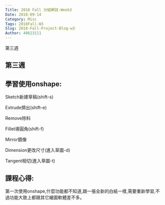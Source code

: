 ```yaml
---
Title: 2018 Fall 分組網誌-Week3
Date: 2018-09-14 
Category: Misc
Tags: 2018Fall-W3
Slug: 2018-Fall-Project-Blog-w3
Author: 40623111
---
```


第三週

<!-- PELICAN_END_SUMMARY -->

第三週
-----


學習使用onshape:
-----
Sketch新建草稿(shift-s)

Extrude擠出(shift-e)

Remove除料

Fillet導圓角(shift-f)

Mirror鏡像

Dimension更改尺寸(進入草圖-d)

Tangent相切(進入草圖-t)


課程心得:
-----
第一次使用onshape,什麼功能都不知道,跟一張全新的白紙一樣,需要重新學習,不過功能大致上都跟其它繪圖軟體差不多。


